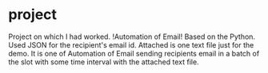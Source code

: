 # project
Project on which I had worked.
!Automation of Email!
Based on the Python.
Used JSON for the recipient's email id.
Attached is one text file just for the demo.
It is one of Automation of Email sending recipients email in a batch of the slot with some time interval with the attached text file.
